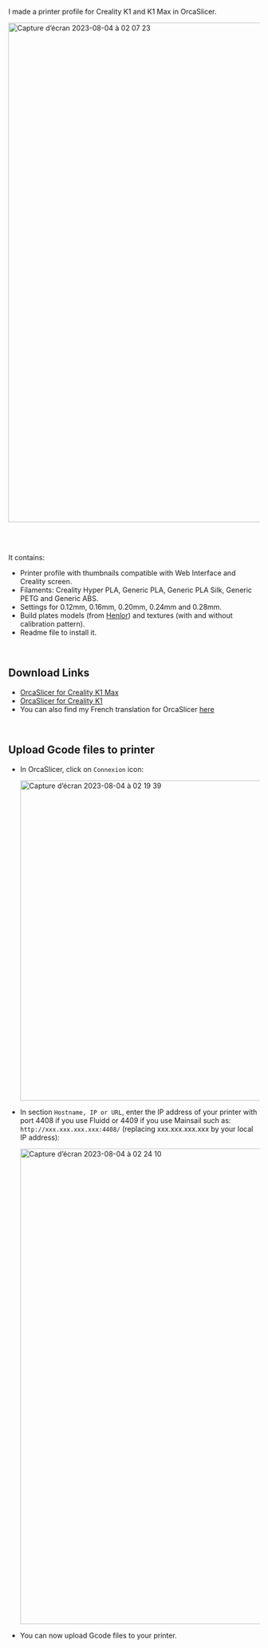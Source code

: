 I made a printer profile for Creality K1 and K1 Max in OrcaSlicer.

<img width="1000" alt="Capture d’écran 2023-08-04 à 02 07 23" src="https://github.com/Guilouz/Creality-K1-and-K1-Max/assets/12702322/2a33c5a7-b9a9-4644-adb1-6f6957c7b332">

<br /><br />

It contains:

  - Printer profile with thumbnails compatible with Web Interface and Creality screen.
  - Filaments: Creality Hyper PLA, Generic PLA, Generic PLA Silk, Generic PETG and Generic ABS.
  - Settings for 0.12mm, 0.16mm, 0.20mm, 0.24mm and 0.28mm.
  - Build plates models (from [Henlor](https://www.printables.com/model/537623-creality-build-plate-models-and-textures)) and textures (with and without calibration pattern).
  - Readme file to install it.

<br />

## Download Links

- [OrcaSlicer for Creality K1 Max](https://github.com/Guilouz/Creality-K1-and-K1-Max/raw/main/OrcaSlicer/Creality%20K1%20Max.zip)
- [OrcaSlicer for Creality K1](https://github.com/Guilouz/Creality-K1-and-K1-Max/raw/main/OrcaSlicer/Creality%20K1.zip)
- You can also find my French translation for OrcaSlicer [here](https://github.com/Guilouz/Traduction-FR-OrcaSlicer)

<br />

## Upload Gcode files to printer

- In OrcaSlicer, click on `Connexion` icon:

  <img width="641" alt="Capture d’écran 2023-08-04 à 02 19 39" src="https://github.com/Guilouz/Creality-K1-and-K1-Max/assets/12702322/5eda3916-5e73-4d1d-ae42-96c2b127363a">

- In section `Hostname, IP or URL`, enter the IP address of your printer with port 4408 if you use Fluidd or 4409 if you use Mainsail such as: `http://xxx.xxx.xxx.xxx:4408/` (replacing xxx.xxx.xxx.xxx by your local IP address):

  <img width="952" alt="Capture d’écran 2023-08-04 à 02 24 10" src="https://github.com/Guilouz/Creality-K1-and-K1-Max/assets/12702322/ed1c6190-aa23-4f37-9564-e6d65861d980">

- You can now upload Gcode files to your printer.

<br />